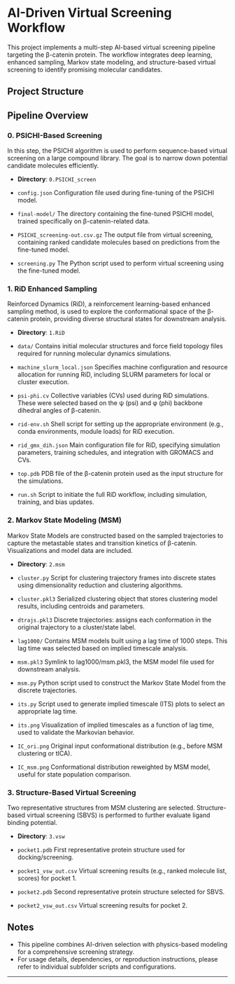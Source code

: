 # AI-Driven Virtual Screening Workflow

This project implements a multi-step AI-based virtual screening pipeline targeting the β-catenin protein. The workflow integrates deep learning, enhanced sampling, Markov state modeling, and structure-based virtual screening to identify promising molecular candidates.

## Project Structure


## Pipeline Overview

### 0. PSICHI-Based Screening

In this step, the PSICHI algorithm is used to perform sequence-based virtual screening on a large compound library. The goal is to narrow down potential candidate molecules efficiently.

- **Directory**: `0.PSICHI_screen`

* `config.json`
Configuration file used during fine-tuning of the PSICHI model.

* `final-model/`
The directory containing the fine-tuned PSICHI model, trained specifically on β-catenin-related data.

* `PSICHI_screening-out.csv.gz`
The output file from virtual screening, containing ranked candidate molecules based on predictions from the fine-tuned model.

* `screening.py`
The Python script used to perform virtual screening using the fine-tuned model.


### 1. RiD Enhanced Sampling

Reinforced Dynamics (RiD), a reinforcement learning-based enhanced sampling method, is used to explore the conformational space of the β-catenin protein, providing diverse structural states for downstream analysis.

- **Directory**: `1.RiD`

* `data/`
Contains initial molecular structures and force field topology files required for running molecular dynamics simulations.

* `machine_slurm_local.json`
Specifies machine configuration and resource allocation for running RiD, including SLURM parameters for local or cluster execution.

* `psi-phi.cv`
Collective variables (CVs) used during RiD simulations. These were selected based on the ψ (psi) and φ (phi) backbone dihedral angles of β-catenin.

* `rid-env.sh`
Shell script for setting up the appropriate environment (e.g., conda environments, module loads) for RiD execution.

* `rid_gmx_dih.json`
Main configuration file for RiD, specifying simulation parameters, training schedules, and integration with GROMACS and CVs.

* `top.pdb`
PDB file of the β-catenin protein used as the input structure for the simulations.

* `run.sh`
Script to initiate the full RiD workflow, including simulation, training, and bias updates.


### 2. Markov State Modeling (MSM)

Markov State Models are constructed based on the sampled trajectories to capture the metastable states and transition kinetics of β-catenin. Visualizations and model data are included.

- **Directory**: `2.msm`

* `cluster.py`
Script for clustering trajectory frames into discrete states using dimensionality reduction and clustering algorithms.

* `cluster.pkl3`
Serialized clustering object that stores clustering model results, including centroids and parameters.

* `dtrajs.pkl3`
Discrete trajectories: assigns each conformation in the original trajectory to a cluster/state label.

* `lag1000/`
Contains MSM models built using a lag time of 1000 steps. This lag time was selected based on implied timescale analysis.

* `msm.pkl3`
Symlink to lag1000/msm.pkl3, the MSM model file used for downstream analysis.

* `msm.py`
Python script used to construct the Markov State Model from the discrete trajectories.

* `its.py`
Script used to generate implied timescale (ITS) plots to select an appropriate lag time.

* `its.png`
Visualization of implied timescales as a function of lag time, used to validate the Markovian behavior.

* `IC_ori.png`
Original input conformational distribution (e.g., before MSM clustering or tICA).

* `IC_msm.png`
Conformational distribution reweighted by MSM model, useful for state population comparison.


### 3. Structure-Based Virtual Screening

Two representative structures from MSM clustering are selected. Structure-based virtual screening (SBVS) is performed to further evaluate ligand binding potential.

- **Directory**: `3.vsw`

* `pocket1.pdb`
First representative protein structure used for docking/screening.

* `pocket1_vsw_out.csv`
Virtual screening results (e.g., ranked molecule list, scores) for pocket 1.

* `pocket2.pdb`
Second representative protein structure selected for SBVS.

* `pocket2_vsw_out.csv`
Virtual screening results for pocket 2.

## Notes

- This pipeline combines AI-driven selection with physics-based modeling for a comprehensive screening strategy.
- For usage details, dependencies, or reproduction instructions, please refer to individual subfolder scripts and configurations.

---

